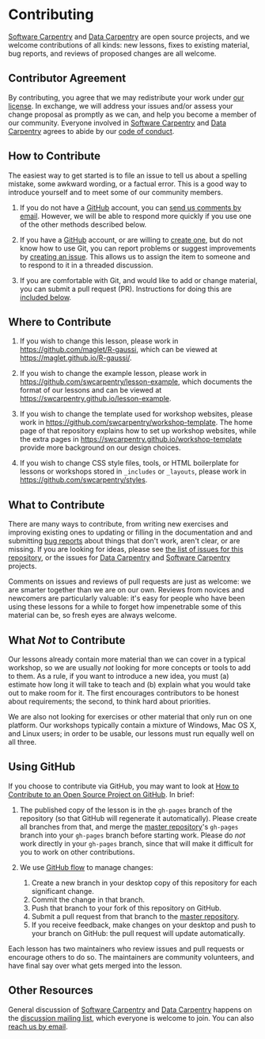 # Contributing

[Software Carpentry][swc-site] and [Data Carpentry][dc-site] are open source projects,
and we welcome contributions of all kinds:
new lessons,
fixes to existing material,
bug reports,
and reviews of proposed changes are all welcome.

## Contributor Agreement

By contributing,
you agree that we may redistribute your work under [our license](LICENSE.md).
In exchange,
we will address your issues and/or assess your change proposal as promptly as we can,
and help you become a member of our community.
Everyone involved in [Software Carpentry][swc-site] and [Data Carpentry][dc-site]
agrees to abide by our [code of conduct](CONDUCT.md).

## How to Contribute

The easiest way to get started is to file an issue
to tell us about a spelling mistake,
some awkward wording,
or a factual error.
This is a good way to introduce yourself
and to meet some of our community members.

1.  If you do not have a [GitHub][github] account,
    you can [send us comments by email][contact].
    However,
    we will be able to respond more quickly if you use one of the other methods described below.

2.  If you have a [GitHub][github] account,
    or are willing to [create one][github-join],
    but do not know how to use Git,
    you can report problems or suggest improvements by [creating an issue][issues].
    This allows us to assign the item to someone
    and to respond to it in a threaded discussion.

3.  If you are comfortable with Git,
    and would like to add or change material,
    you can submit a pull request (PR).
    Instructions for doing this are [included below](#using-github).

## Where to Contribute

1.  If you wish to change this lesson,
    please work in <https://github.com/maglet/R-gaussi>,
    which can be viewed at <https://maglet.github.io/R-gaussi/>.

2.  If you wish to change the example lesson,
    please work in <https://github.com/swcarpentry/lesson-example>,
    which documents the format of our lessons
    and can be viewed at <https://swcarpentry.github.io/lesson-example>.

3.  If you wish to change the template used for workshop websites,
    please work in <https://github.com/swcarpentry/workshop-template>.
    The home page of that repository explains how to set up workshop websites,
    while the extra pages in <https://swcarpentry.github.io/workshop-template>
    provide more background on our design choices.

4.  If you wish to change CSS style files, tools,
    or HTML boilerplate for lessons or workshops stored in `_includes` or `_layouts`,
    please work in <https://github.com/swcarpentry/styles>.

## What to Contribute

There are many ways to contribute,
from writing new exercises and improving existing ones
to updating or filling in the documentation
and and submitting [bug reports][issues]
about things that don't work, aren't clear, or are missing.
If you are looking for ideas,
please see [the list of issues for this repository][issues],
or the issues for [Data Carpentry][dc-issues]
and [Software Carpentry][swc-issues] projects.

Comments on issues and reviews of pull requests are just as welcome:
we are smarter together than we are on our own.
Reviews from novices and newcomers are particularly valuable:
it's easy for people who have been using these lessons for a while
to forget how impenetrable some of this material can be,
so fresh eyes are always welcome.

## What *Not* to Contribute

Our lessons already contain more material than we can cover in a typical workshop,
so we are usually *not* looking for more concepts or tools to add to them.
As a rule,
if you want to introduce a new idea,
you must (a) estimate how long it will take to teach
and (b) explain what you would take out to make room for it.
The first encourages contributors to be honest about requirements;
the second, to think hard about priorities.

We are also not looking for exercises or other material that only run on one platform.
Our workshops typically contain a mixture of Windows, Mac OS X, and Linux users;
in order to be usable,
our lessons must run equally well on all three.

## Using GitHub

If you choose to contribute via GitHub,
you may want to look at
[How to Contribute to an Open Source Project on GitHub][how-contribute].
In brief:

1.  The published copy of the lesson is in the `gh-pages` branch of the repository
    (so that GitHub will regenerate it automatically).
    Please create all branches from that,
    and merge the [master repository][repo]'s `gh-pages` branch into your `gh-pages` branch
    before starting work.
    Please do *not* work directly in your `gh-pages` branch,
    since that will make it difficult for you to work on other contributions.

2.  We use [GitHub flow][github-flow] to manage changes:
    1.  Create a new branch in your desktop copy of this repository for each significant change.
    2.  Commit the change in that branch.
    3.  Push that branch to your fork of this repository on GitHub.
    4.  Submit a pull request from that branch to the [master repository][repo].
    5.  If you receive feedback,
        make changes on your desktop and push to your branch on GitHub:
        the pull request will update automatically.

Each lesson has two maintainers who review issues and pull requests
or encourage others to do so.
The maintainers are community volunteers,
and have final say over what gets merged into the lesson.

## Other Resources

General discussion of [Software Carpentry][swc-site] and [Data Carpentry][dc-site]
happens on the [discussion mailing list][discuss-list],
which everyone is welcome to join.
You can also [reach us by email][contact].

[contact]: mailto:admin@software-carpentry.org
[dc-issues]: https://github.com/issues?q=user%3Adatacarpentry
[dc-lessons]: http://datacarpentry.org/lessons/
[dc-site]: http://datacarpentry.org/
[discuss-list]: http://lists.software-carpentry.org/listinfo/discuss
[github]: http://github.com
[github-flow]: https://guides.github.com/introduction/flow/
[github-join]: https://github.com/join
[how-contribute]: https://egghead.io/series/how-to-contribute-to-an-open-source-project-on-github
[issues]: https://github.com/maglet/R-gaussi/issues/
[repo]: https://github.com/maglet/R-gaussi/
[swc-issues]: https://github.com/issues?q=user%3Aswcarpentry
[swc-lessons]: http://software-carpentry.org/lessons/
[swc-site]: http://software-carpentry.org/
